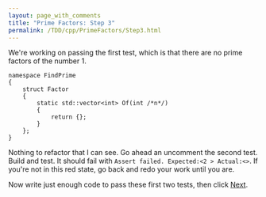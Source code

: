```yaml
---
layout: page_with_comments
title: "Prime Factors: Step 3"
permalink: /TDD/cpp/PrimeFactors/Step3.html
---
```


We're working on passing the first test, which is that there are no prime factors of the number 1.

```
namespace FindPrime
{
    struct Factor
    {
        static std::vector<int> Of(int /*n*/)
        {
            return {};
        }
    };
}
```

Nothing to refactor that I can see. Go ahead an uncomment the second test. Build and test. It should fail with ```Assert failed. Expected:<2 > Actual:<>```. 
If you're not in this red state, go back and redo your work until you are.

Now write just enough code to pass these first two tests, then click [Next](Step4.html).

